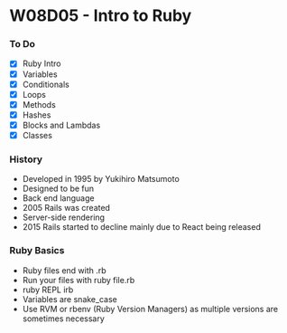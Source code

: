 # W08D05 - Intro to Ruby

### To Do
* [x] Ruby Intro
* [x] Variables
* [x] Conditionals
* [x] Loops
* [x] Methods
* [x] Hashes
* [x] Blocks and Lambdas
* [x] Classes

### History
* Developed in 1995 by Yukihiro Matsumoto
* Designed to be fun
* Back end language
* 2005 Rails was created 
* Server-side rendering
* 2015 Rails started to decline mainly due to React being released

### Ruby Basics
* Ruby files end with .rb
* Run your files with ruby file.rb
* ruby REPL irb
* Variables are snake_case
* Use RVM or rbenv (Ruby Version Managers) as multiple versions are sometimes necessary